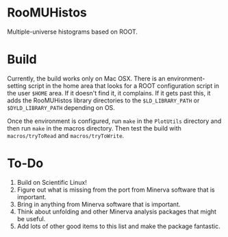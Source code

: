 RooMUHistos
===========

Multiple-universe histograms based on ROOT.

Build
===========

Currently, the build works only on Mac OSX. There is an environment-setting 
script in the home area that looks for a ROOT configuration script in the 
user `$HOME` area. If it doesn't find it, it complains. If it gets past this, 
it adds the RooMUHistos library directories to the `$LD_LIBRARY_PATH` or 
`$DYLD_LIBRARY_PATH` depending on OS.

Once the environment is configured, run `make` in the `PlotUtils` directory
and then run `make` in the macros directory. Then test the build with 
`macros/tryToRead` and `macros/tryToWrite`.

To-Do
===========

1. Build on Scientific Linux!
2. Figure out what is missing from the port from Minerva software that is important.
3. Bring in anything from Minerva software that is important.
4. Think about unfolding and other Minerva analysis packages that might be useful.
5. Add lots of other good items to this list and make the package fantastic.

